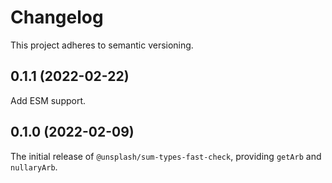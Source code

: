 # Changelog

This project adheres to semantic versioning.

## 0.1.1 (2022-02-22)

Add ESM support.

## 0.1.0 (2022-02-09)

The initial release of `@unsplash/sum-types-fast-check`, providing `getArb` and `nullaryArb`.
